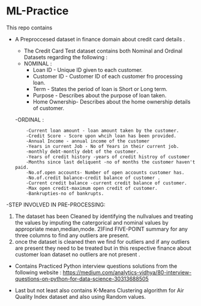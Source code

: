# ML-Practice

This repo contains 
- A Preproccesed dataset in finance domain about credit card details .
     - The Credit Card Test dataset contains both Nominal and Ordinal Datasets regarding the following :
     - NOMINAL : 
          - Loan ID - Unique ID given to each customer.
          - Customer ID - Customer ID of each customer fro processing loan.
          - Term - States the period of loan is Short or Long term.
          - Purpose - Describes about the purpose of loan taken.
          - Home Ownership- Describes about the home ownership details of customer. 
    
    -ORDINAL :
         
          -Current loan amount - loan amount taken by the customer.
          -Credit Score - Score upon whcih loan has been provided.
          -Annual Income - annual income of the customer
          -Years in current Job - No of Years in their current job.
          -monthly debt-montly debt of the customer.
          -Years of credit history -years of credit histroy of customer
          -Months since last deliquent -no of months the customer haven't paid.
          -No.of.open accounts- Number of open accounts customer has.
          -No.of.credit balance-credit balance of customer .
          -Current credit balance -current credit balance of customer.
          -Max open credit-maximum open credit of customer.
          -Bankrupties-no of bankrupts.
          
-STEP INVOLVED IN PRE-PROCESSING:
1) The dataset has been Cleaned by identifying the nullvalues and treating the values by imputing the catergorical and nominal values by appropriate 
mean,median,mode.
2)Find FIVE-POINT summary for any three columns to find any outliers are present.
3) once the dataset is cleaned then we find for outliers and if any outliers are present they need to be treated but in this respective finance about customer loan dataset no outliers are not present .


- Contains Practiced Python interview questions solutions from the following website :
      https://medium.com/analytics-vidhya/80-interview-questions-on-python-for-data-science-30313688505
      
- Last but not least also contains K-Means Clustering algorithm for Air Quality Index dataset and also using Random values.
